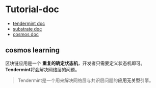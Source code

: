 # Tutorial-doc

- [tendermint doc](https://tendermint.com/docs/)
- [substrate doc](https://docs.substrate.dev/docs/what-is-substrate)
- [cosmos doc](https://cosmos.network/docs/tutorial)


## cosmos learning

区块链应用是一个 **重复的确定状态机**，开发者只需要定义状态机即可。**Tendermint**将会解决网络层的问题。

> Tendermint是一个用来解决网络层与共识层问题的**应用无关型**引擎。